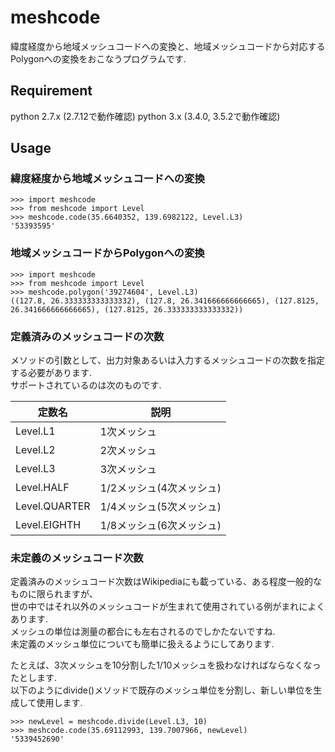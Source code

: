 # meshcode

緯度経度から地域メッシュコードへの変換と、地域メッシュコードから対応するPolygonへの変換をおこなうプログラムです.

## Requirement
python 2.7.x (2.7.12で動作確認)
python 3.x (3.4.0, 3.5.2で動作確認)

## Usage

### 緯度経度から地域メッシュコードへの変換

```
>>> import meshcode
>>> from meshcode import Level
>>> meshcode.code(35.6640352, 139.6982122, Level.L3)
'53393595'
```

### 地域メッシュコードからPolygonへの変換

```
>>> import meshcode
>>> from meshcode import Level
>>> meshcode.polygon('39274604', Level.L3)
((127.8, 26.333333333333332), (127.8, 26.341666666666665), (127.8125, 26.341666666666665), (127.8125, 26.333333333333332))
```

### 定義済みのメッシュコードの次数

メソッドの引数として、出力対象あるいは入力するメッシュコードの次数を指定する必要があります.  
サポートされているのは次のものです.  

|定数名|説明|
|---|---|
|Level.L1|1次メッシュ|
|Level.L2|2次メッシュ|
|Level.L3|3次メッシュ|
|Level.HALF|1/2メッシュ(4次メッシュ)|
|Level.QUARTER|1/4メッシュ(5次メッシュ)|
|Level.EIGHTH|1/8メッシュ(6次メッシュ)|

### 未定義のメッシュコード次数

定義済みのメッシュコード次数はWikipediaにも載っている、ある程度一般的なものに限られますが、  
世の中ではそれ以外のメッシュコードが生まれて使用されている例がまれによくあります.  
メッシュの単位は測量の都合にも左右されるのでしかたないですね.  
未定義のメッシュ単位についても簡単に扱えるようにしてあります.

たとえば、3次メッシュを10分割した1/10メッシュを扱わなければならなくなったとします.  
以下のようにdivide()メソッドで既存のメッシュ単位を分割し、新しい単位を生成して使用します.

```
>>> newLevel = meshcode.divide(Level.L3, 10)
>>> meshcode.code(35.69112993, 139.7007966, newLevel)
'5339452690'
```
